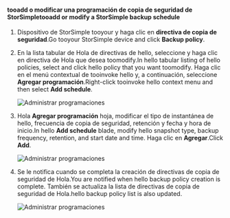
<!--author=alkohli last changed: 01/02/17-->

#### <a name="tooadd-or-modify-a-storsimple-backup-schedule"></a><span data-ttu-id="ca5bc-101">tooadd o modificar una programación de copia de seguridad de StorSimple</span><span class="sxs-lookup"><span data-stu-id="ca5bc-101">tooadd or modify a StorSimple backup schedule</span></span>

1. <span data-ttu-id="ca5bc-102">Dispositivo de StorSimple tooyour y haga clic en **directiva de copia de seguridad**.</span><span class="sxs-lookup"><span data-stu-id="ca5bc-102">Go tooyour StorSimple device and click **Backup policy**.</span></span>

2. <span data-ttu-id="ca5bc-103">En la lista tabular de Hola de directivas de hello, seleccione y haga clic en directiva de Hola que desea toomodify.</span><span class="sxs-lookup"><span data-stu-id="ca5bc-103">In hello tabular listing of hello policies, select and click hello policy that you want toomodify.</span></span> <span data-ttu-id="ca5bc-104">Haga clic en el menú contextual de tooinvoke hello y, a continuación, seleccione **Agregar programación**.</span><span class="sxs-lookup"><span data-stu-id="ca5bc-104">Right-click tooinvoke hello context menu and then select **Add schedule**.</span></span>

    ![Administrar programaciones](./media/storsimple-8000-add-modify-backup-schedule-u2/addschedule1.png)

3. <span data-ttu-id="ca5bc-106">Hola **Agregar programación** hoja, modificar el tipo de instantánea de hello, frecuencia de copia de seguridad, retención y fecha y hora de inicio.</span><span class="sxs-lookup"><span data-stu-id="ca5bc-106">In hello **Add schedule** blade, modify hello snapshot type, backup frequency, retention, and start date and time.</span></span> <span data-ttu-id="ca5bc-107">Haga clic en **Agregar**.</span><span class="sxs-lookup"><span data-stu-id="ca5bc-107">Click **Add**.</span></span>

    ![Administrar programaciones](./media/storsimple-8000-add-modify-backup-schedule-u2/addschedule5.png)

4. <span data-ttu-id="ca5bc-109">Se le notifica cuando se completa la creación de directivas de copia de seguridad de Hola.</span><span class="sxs-lookup"><span data-stu-id="ca5bc-109">You are notified when hello backup policy creation is complete.</span></span> <span data-ttu-id="ca5bc-110">También se actualiza la lista de directivas de copia de seguridad de Hola.</span><span class="sxs-lookup"><span data-stu-id="ca5bc-110">hello backup policy list is also updated.</span></span>

    ![Administrar programaciones](./media/storsimple-8000-add-modify-backup-schedule-u2/addschedule4.png)

